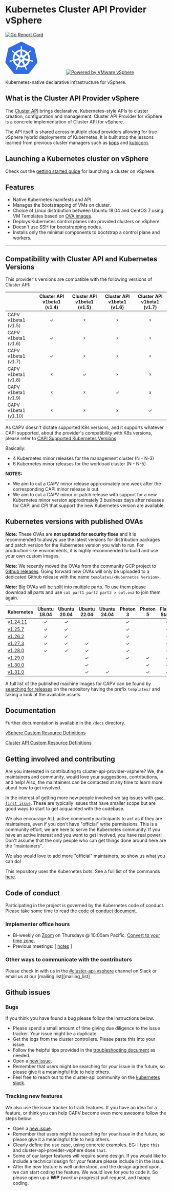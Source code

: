 # Kubernetes Cluster API Provider vSphere

[![Go Report Card](https://goreportcard.com/badge/github.com/kubernetes-sigs/cluster-api-provider-vsphere)](https://goreportcard.com/report/github.com/kubernetes-sigs/cluster-api-provider-vsphere)

<img src="https://github.com/kubernetes/kubernetes/raw/master/logo/logo.png" width="100" height="100" /><a href="https://www.vmware.com/products/vsphere.html"><img height="100" hspace="90px" src="https://i.imgur.com/Wd24COX.png" alt="Powered by VMware vSphere" /></a>

Kubernetes-native declarative infrastructure for vSphere.

## What is the Cluster API Provider vSphere

The [Cluster API][cluster_api] brings declarative, Kubernetes-style APIs to cluster creation, configuration and management. Cluster API Provider for vSphere is a concrete implementation of Cluster API
for vSphere.

The API itself is shared across multiple cloud providers allowing for true vSphere hybrid deployments of Kubernetes. It is built atop the lessons learned from previous cluster managers such
as [kops][kops] and [kubicorn][kubicorn].

## Launching a Kubernetes cluster on vSphere

Check out the [getting started guide](./docs/getting_started.md) for launching a cluster on vSphere.

## Features

- Native Kubernetes manifests and API
- Manages the bootstrapping of VMs on cluster.
- Choice of Linux distribution between Ubuntu 18.04 and CentOS 7 using VM Templates based on [OVA images](#Kubernetes-versions-with-published-OVAs).
- Deploys Kubernetes control planes into provided clusters on vSphere.
- Doesn't use SSH for bootstrapping nodes.
- Installs only the minimal components to bootstrap a control plane and workers.

------

## Compatibility with Cluster API and Kubernetes Versions

This provider's versions are compatible with the following versions of Cluster API:

|                      | Cluster API v1beta1 (v1.4) | Cluster API v1beta1 (v1.5) | Cluster API v1beta1 (v1.6) | Cluster API v1beta1 (v1.7) |
|----------------------|:--------------------------:|:--------------------------:|:--------------------------:|:--------------------------:|
| CAPV v1beta1 (v1.5)  |             ✓              |             ☓              |             ☓              |             ☓              |
| CAPV v1beta1 (v1.6)  |             ✓              |             ☓              |             ☓              |             ☓              |
| CAPV v1beta1 (v1.7)  |             ✓              |             ☓              |             ☓              |             ☓              |
| CAPV v1beta1 (v1.8)  |             ☓              |             ✓              |             ☓              |             ☓              |
| CAPV v1beta1 (v1.9)  |             ☓              |             ☓              |             ✓              |             x              |
| CAPV v1beta1 (v1.10) |             ☓              |             ☓              |             x              |             ✓              |

As CAPV doesn't dictate supported K8s versions, and it supports whatever CAPI supported, about the provider's compatibility with K8s versions, please refer
to [CAPI Supported Kubernetes Versions](https://cluster-api.sigs.k8s.io/reference/versions.html).

Basically:

- 4 Kubernetes minor releases for the management cluster (N - N-3)
- 6 Kubernetes minor releases for the workload cluster (N - N-5)

**NOTES:**
* We aim to cut a CAPV minor release approximately one week after the corresponding CAPI minor release is out.
* We aim to cut a CAPV minor or patch release with support for a new Kubernetes minor version approximately 3 business days after releases for CAPI and CPI that support the new Kubernetes version are available.

## Kubernetes versions with published OVAs

**Note:** These OVAs are **not updated for security fixes** and it is recommended to always use the latest 
versions for distribution packages and patch version for the Kubernetes version you wish to run. For
production-like environments, it is highly recommended to build and use your own custom images.

**Note:** We recently moved the OVAs from the community GCP project to [Github releases](https://github.com/kubernetes-sigs/cluster-api-provider-vsphere/releases). Going forward new OVAs will only be uploaded to a dedicated Github release with the name `templates/<Kubernetes Version>`.

**Note:** Big OVAs will be split into multiple parts. To use them please download all parts and use `cat part1 part2 part3 > out.ova` to join them again.

| Kubernetes | Ubuntu 18.04 | Ubuntu 20.04 | Ubuntu 22.04 | Ubuntu 24.04 | Photon 3 | Photon 5 | Flatcar Stable |
|:-----------|:------------:|:------------:|:------------:|:------------:|:--------:|:--------:|:--------------:|
| [v1.24.11] |      ✓       |      ✓       |              |              |    ✓     |          |       ✓        |
| [v1.25.7]  |      ✓       |      ✓       |              |              |    ✓     |          |       ✓        |
| [v1.26.2]  |      ✓       |      ✓       |              |              |    ✓     |          |       ✓        |
| [v1.27.3]  |      ✓       |      ✓       |      ✓       |              |    ✓     |          |       ✓        |
| [v1.28.0]  |      ✓       |      ✓       |      ✓       |              |    ✓     |          |       ✓        |
| [v1.29.0]  |              |              |      ✓       |              |    ✓     |    ✓     |       ✓        |
| [v1.30.0]  |              |              |      ✓       |              |          |    ✓     |       ✓        |
| [v1.31.0]  |              |              |      ✓       |      ✓       |          |    ✓     |       ✓        |

[v1.24.11]: https://github.com/kubernetes-sigs/cluster-api-provider-vsphere/releases/tag/templates/v1.24.11
[v1.25.7]: https://github.com/kubernetes-sigs/cluster-api-provider-vsphere/releases/tag/templates/v1.25.7
[v1.26.2]: https://github.com/kubernetes-sigs/cluster-api-provider-vsphere/releases/tag/templates/v1.26.2
[v1.27.3]: https://github.com/kubernetes-sigs/cluster-api-provider-vsphere/releases/tag/templates/v1.27.3
[v1.28.0]: https://github.com/kubernetes-sigs/cluster-api-provider-vsphere/releases/tag/templates/v1.28.0
[v1.29.0]: https://github.com/kubernetes-sigs/cluster-api-provider-vsphere/releases/tag/templates/v1.29.0
[v1.30.0]: https://github.com/kubernetes-sigs/cluster-api-provider-vsphere/releases/tag/templates/v1.30.0
[v1.31.0]: https://github.com/kubernetes-sigs/cluster-api-provider-vsphere/releases/tag/templates/v1.31.0

A full list of the published machine images for CAPV can be found by [searching for releases](https://github.com/kubernetes-sigs/cluster-api-provider-vsphere/releases?q=templates%2F&expanded=true)
on the repository having the prefix `templates/` and taking a look at the available assets.

## Documentation

Further documentation is available in the `/docs` directory.

[vSphere Custom Resource Definitions][vsphere_custom_resource_definitions]

[Cluster API Custom Resource Definitions][capi_custom_resource_definitions]

  ## Getting involved and contributing

Are you interested in contributing to cluster-api-provider-vsphere? We, the maintainers and community, would love your suggestions, contributions, and help! Also, the maintainers can be contacted at
any time to learn more about how to get involved.

In the interest of getting more new people involved we tag issues with [`good first issue`][good_first_issue]. These are typically issues that have smaller scope but are good ways to start to get
acquainted with the codebase.

We also encourage ALL active community participants to act as if they are maintainers, even if you don't have "official" write permissions. This is a community effort, we are here to serve the
Kubernetes community. If you have an active interest and you want to get involved, you have real power! Don't assume that the only people who can get things done around here are the "maintainers".

We also would love to add more "official" maintainers, so show us what you can do!

This repository uses the Kubernetes bots. See a full list of the commands [here][prow].

## Code of conduct

Participating in the project is governed by the Kubernetes code of conduct. Please take some time to read the [code of conduct document][code_of_conduct].

### Implementer office hours

- Bi-weekly on [Zoom][zoom_meeting] on Thursdays @ 10:00am Pacific. [Convert to your time zone.][time_zone_converter]
- Previous meetings: \[ [notes][meeting_notes] \]

### Other ways to communicate with the contributors

Please check in with us in the [#cluster-api-vsphere][slack] channel on Slack or email us at our [mailing list][mailing_list]

## Github issues

### Bugs

If you think you have found a bug please follow the instructions below.

- Please spend a small amount of time giving due diligence to the issue tracker. Your issue might be a duplicate.
- Get the logs from the cluster controllers. Please paste this into your issue.
- Follow the helpful tips provided in the [troubleshooting document][troubleshooting] as needed.
- Open a [new issue][new_issue].
- Remember that users might be searching for your issue in the future, so please give it a meaningful title to help others.
- Feel free to reach out to the cluster-api community on the [kubernetes slack][slack_info].

### Tracking new features

We also use the issue tracker to track features. If you have an idea for a feature, or think you can help CAPV become even more awesome follow the steps below.

- Open a [new issue][new_issue].
- Remember that users might be searching for your issue in the future, so please give it a meaningful title to help others.
- Clearly define the use case, using concrete examples. EG: I type `this` and cluster-api-provider-vsphere does `that`.
- Some of our larger features will require some design. If you would like to include a technical design for your feature please include it in the issue.
- After the new feature is well understood, and the design agreed upon, we can start coding the feature. We would love for you to code it. So please open up a **WIP** *(work in progress)* pull
  request, and happy coding.

<!-- References -->

[cluster_api]: https://github.com/kubernetes-sigs/cluster-api

[code_of_conduct]: https://git.k8s.io/community/code-of-conduct.md

[good_first_issue]: https://github.com/kubernetes-sigs/cluster-api-provider-vsphere/issues?q=is%3Aopen+is%3Aissue+label%3A%22good+first+issue%22

[kops]: https://github.com/kubernetes/kops

[kubicorn]: https://github.com/kubicorn/kubicorn

[mailint_list]: https://groups.google.com/forum/#!forum/kubernetes-sig-cluster-lifecycle

[meeting_notes]: https://docs.google.com/document/d/15CD2VOdkCAEcq2mm5FVoPO8M4-0a2SA2ajHLFBYqz7c/edit?usp=sharing

[new_issue]: https://github.com/kubernetes-sigs/cluster-api-provider-vsphere/issues/new

[prow]: https://prow.k8s.io/command-help?repo=kubernetes-sigs%2Fcluster-api-provider-vsphere

[slack]: https://kubernetes.slack.com/messages/CKFGK3SSD

[slack_info]: https://github.com/kubernetes/community/tree/master/communication#communication

[troubleshooting]: ./docs/troubleshooting.md

[zoom_meeting]: https://zoom.us/j/92253194848?pwd=cVVVNDMxeTl1QVJPUlpvLzNSVU1JZz09

[time_zone_converter]: http://www.thetimezoneconverter.com/?t=08:00&tz=PT%20%28Pacific%20Time%29

[vsphere_custom_resource_definitions]: https://doc.crds.dev/github.com/kubernetes-sigs/cluster-api-provider-vsphere

[capi_custom_resource_definitions]: https://doc.crds.dev/github.com/kubernetes-sigs/cluster-api

<!-- markdownlint-disable-file MD033 -->
